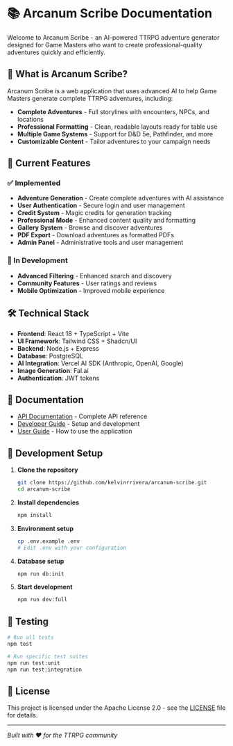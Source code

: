 # 📚 Arcanum Scribe Documentation

Welcome to Arcanum Scribe - an AI-powered TTRPG adventure generator designed for Game Masters who want to create professional-quality adventures quickly and efficiently.

## 🎯 What is Arcanum Scribe?

Arcanum Scribe is a web application that uses advanced AI to help Game Masters generate complete TTRPG adventures, including:

- **Complete Adventures** - Full storylines with encounters, NPCs, and locations
- **Professional Formatting** - Clean, readable layouts ready for table use
- **Multiple Game Systems** - Support for D&D 5e, Pathfinder, and more
- **Customizable Content** - Tailor adventures to your campaign needs

## 🚀 Current Features

### ✅ Implemented
- **Adventure Generation** - Create complete adventures with AI assistance
- **User Authentication** - Secure login and user management
- **Credit System** - Magic credits for generation tracking
- **Professional Mode** - Enhanced content quality and formatting
- **Gallery System** - Browse and discover adventures
- **PDF Export** - Download adventures as formatted PDFs
- **Admin Panel** - Administrative tools and user management

### 🚧 In Development
- **Advanced Filtering** - Enhanced search and discovery
- **Community Features** - User ratings and reviews
- **Mobile Optimization** - Improved mobile experience

## 🛠️ Technical Stack

- **Frontend**: React 18 + TypeScript + Vite
- **UI Framework**: Tailwind CSS + Shadcn/UI
- **Backend**: Node.js + Express
- **Database**: PostgreSQL
- **AI Integration**: Vercel AI SDK (Anthropic, OpenAI, Google)
- **Image Generation**: Fal.ai
- **Authentication**: JWT tokens

## 📖 Documentation

- [API Documentation](API_DOCUMENTATION.md) - Complete API reference
- [Developer Guide](DEVELOPER_GUIDE.md) - Setup and development
- [User Guide](USER_GUIDE.md) - How to use the application

## 🔧 Development Setup

1. **Clone the repository**
   ```bash
   git clone https://github.com/kelvinrrivera/arcanum-scribe.git
   cd arcanum-scribe
   ```

2. **Install dependencies**
   ```bash
   npm install
   ```

3. **Environment setup**
   ```bash
   cp .env.example .env
   # Edit .env with your configuration
   ```

4. **Database setup**
   ```bash
   npm run db:init
   ```

5. **Start development**
   ```bash
   npm run dev:full
   ```

## 🧪 Testing

```bash
# Run all tests
npm test

# Run specific test suites
npm run test:unit
npm run test:integration
```

## 📄 License

This project is licensed under the Apache License 2.0 - see the [LICENSE](../LICENSE) file for details.

---

*Built with ❤️ for the TTRPG community*